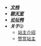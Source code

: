 <!-- 顶部导航栏 -->

* [***文档***](README)
* [***聊天室***](https://yan.vin:555)
* [***论坛鸭***](https://yan.vin:666)
* ***关于***😜
    * [站主介绍](首页/站主介绍/)
    * [赞赏站主](https://yan.vin:86/zsm/)